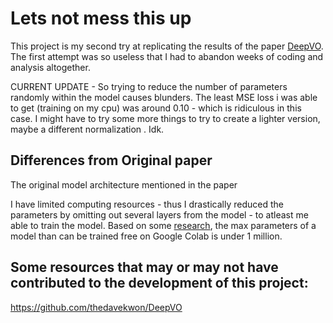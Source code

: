 # Lets not mess this up
This project is my second try at replicating the results of the paper [DeepVO](https://arxiv.org/abs/1709.08429). The first attempt was so useless that I had to abandon weeks of coding and analysis altogether. 

CURRENT UPDATE - So trying to reduce the number of parameters randomly within the model causes blunders. The least MSE loss i was able to get (training on my cpu) was around 0.10 - which is ridiculous in this case. I might have to try some more things to try to create a lighter version, maybe a different normalization . Idk. 

## Differences from Original paper
The original model architecture mentioned in the paper 

I have limited computing resources - thus I drastically reduced the parameters by omitting out several layers from the model - to atleast me able to train the model. Based on some [research](https://stackoverflow.com/questions/69769574/how-to-efficiently-use-memory-in-google-colab), the max parameters of a model than can be trained free on Google Colab is under 1 million. 

## Some resources that may or may not have contributed to the development of this project:
https://github.com/thedavekwon/DeepVO

